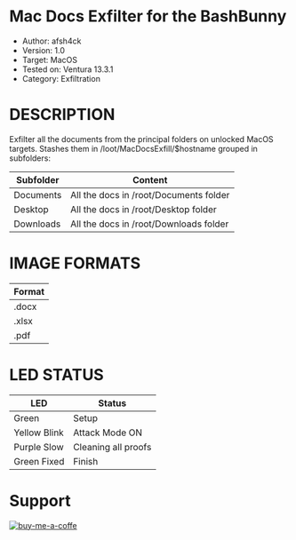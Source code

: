 # Mac Docs Exfilter for the BashBunny

* Author:     afsh4ck
* Version:    1.0
* Target:     MacOS
* Tested on:  Ventura 13.3.1
* Category:   Exfiltration

# DESCRIPTION

Exfilter all the documents from the principal folders on unlocked MacOS targets.
Stashes them in /loot/MacDocsExfill/$hostname grouped in subfolders:

| Subfolder          | Content                                      |
| ------------------ | -------------------------------------------- |
| Documents          | All the docs in /root/Documents folder       |
| Desktop            | All the docs in /root/Desktop folder         |
| Downloads          | All the docs in /root/Downloads folder       |

# IMAGE FORMATS

| Format             | 
| ------------------ |
| .docx              | 
| .xlsx              | 
| .pdf               |

# LED STATUS

| LED                | Status                                       |
| ------------------ | -------------------------------------------- |
| Green              | Setup                                        |
| Yellow Blink       | Attack Mode ON                               |
| Purple Slow        | Cleaning all proofs                          |
| Green Fixed        | Finish                                       |

# Support

<a href="https://www.buymeacoffee.com/afsh4ck" rel="nofollow"><img width="250" align="left">
![buy-me-a-coffe](https://github.com/user-attachments/assets/8c8f9e81-334e-469e-b25e-29888cfc9fcc)
</a>
